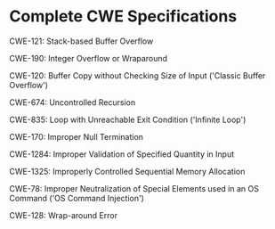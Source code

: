 

# Complete CWE Specifications

CWE-121: Stack-based Buffer Overflow

CWE-190: Integer Overflow or Wraparound

CWE-120: Buffer Copy without Checking Size of Input ('Classic Buffer Overflow')

CWE-674: Uncontrolled Recursion

CWE-835: Loop with Unreachable Exit Condition ('Infinite Loop')

CWE-170: Improper Null Termination

CWE-1284: Improper Validation of Specified Quantity in Input

CWE-1325: Improperly Controlled Sequential Memory Allocation

CWE-78: Improper Neutralization of Special Elements used in an OS Command ('OS Command Injection')

CWE-128: Wrap-around Error